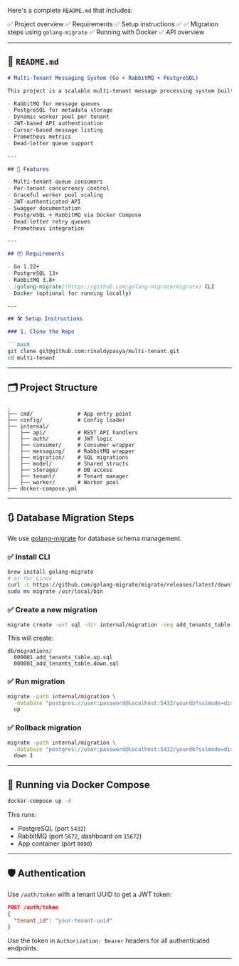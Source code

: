 Here's a complete `README.md` that includes:

✅ Project overview
✅ Requirements
✅ Setup instructions
✅ ✅ Migration steps using `golang-migrate`
✅ Running with Docker
✅ API overview

---

## 📘 `README.md`

````markdown
# Multi-Tenant Messaging System (Go + RabbitMQ + PostgreSQL)

This project is a scalable multi-tenant message processing system built in Go with:

- RabbitMQ for message queues
- PostgreSQL for metadata storage
- Dynamic worker pool per tenant
- JWT-based API authentication
- Cursor-based message listing
- Prometheus metrics
- Dead-letter queue support

---

## 🚀 Features

- Multi-tenant queue consumers
- Per-tenant concurrency control
- Graceful worker pool scaling
- JWT-authenticated API
- Swagger documentation
- PostgreSQL + RabbitMQ via Docker Compose
- Dead-letter retry queues
- Prometheus integration

---

## 📦 Requirements

- Go 1.22+
- PostgreSQL 13+
- RabbitMQ 3.8+
- [golang-migrate](https://github.com/golang-migrate/migrate) CLI
- Docker (optional for running locally)

---

## 🛠 Setup Instructions

### 1. Clone the Repo

```bash
git clone git@github.com:rinaldypasya/multi-tenant.git
cd multi-tenant
````

---

## 🗂 Project Structure

```
.
├── cmd/              # App entry point
├── config/           # Config loader
├── internal/
│   ├── api/          # REST API handlers
│   ├── auth/         # JWT logic
│   ├── consumer/     # Consumer wrapper
│   ├── messaging/    # RabbitMQ wrapper
|   ├── migration/    # SQL migrations
│   ├── model/        # Shared structs
│   ├── storage/      # DB access
│   ├── tenant/       # Tenant manager
│   ├── worker/       # Worker pool
├── docker-compose.yml
```

---

## 🔃 Database Migration Steps

We use [golang-migrate](https://github.com/golang-migrate/migrate) for database schema management.

### ✅ Install CLI

```bash
brew install golang-migrate
# or for Linux
curl -L https://github.com/golang-migrate/migrate/releases/latest/download/migrate.linux-amd64.tar.gz | tar xvz
sudo mv migrate /usr/local/bin
```

### ✅ Create a new migration

```bash
migrate create -ext sql -dir internal/migration -seq add_tenants_table
```

This will create:

```
db/migrations/
  000001_add_tenants_table.up.sql
  000001_add_tenants_table.down.sql
```

### ✅ Run migration

```bash
migrate -path internal/migration \
  -database "postgres://user:password@localhost:5432/yourdb?sslmode=disable" \
  up
```

### ✅ Rollback migration

```bash
migrate -path internal/migration \
  -database "postgres://user:password@localhost:5432/yourdb?sslmode=disable" \
  down 1
```

---

## 🐳 Running via Docker Compose

```bash
docker-compose up -d
```

This runs:

* PostgreSQL (port `5432`)
* RabbitMQ (port `5672`, dashboard on `15672`)
* App container (port `8080`)

---

## 🛡️ Authentication

Use `/auth/token` with a tenant UUID to get a JWT token:

```json
POST /auth/token
{
  "tenant_id": "your-tenant-uuid"
}
```

Use the token in `Authorization: Bearer` headers for all authenticated endpoints.

---
